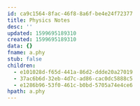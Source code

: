```yaml
---
id: ca9c1564-8fac-46f8-8a6f-be4e24f72377
title: Physics Notes
desc: ''
updated: 1599695189310
created: 1599695189310
data: {}
fname: a.phy
stub: false
children:
  - e101028d-f65d-441a-86d2-ddde20a27019
  - 37ac6b6d-32eb-4d7c-ad86-cac0dc5888c5
  - e1286b96-53f0-461c-b0bd-5705a74e4ce6
hpath: a.phy
---
```


